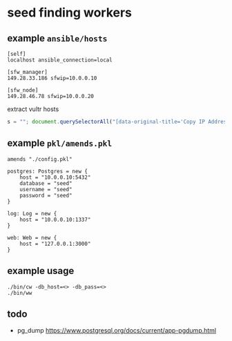 # seed finding workers

## example `ansible/hosts`
```
[self]
localhost ansible_connection=local

[sfw_manager]
149.28.33.186 sfwip=10.0.0.10

[sfw_node]
149.28.46.78 sfwip=10.0.0.20
```

extract vultr hosts
```javascript
s = ""; document.querySelectorAll("[data-original-title='Copy IP Address']").forEach((x, i) => s = `${s}${x.innerText} sfwip=10.0.0.${(i * 10) + 20}\n`); console.log(s)
```

## example `pkl/amends.pkl`
```pkl
amends "./config.pkl"

postgres: Postgres = new {
    host = "10.0.0.10:5432"
    database = "seed"
    username = "seed"
    password = "seed"
}

log: Log = new {
    host = "10.0.0.10:1337"
}

web: Web = new {
    host = "127.0.0.1:3000"
}
```

## example usage
```
./bin/cw -db_host=<> -db_pass=<>
./bin/ww
```

## todo
- pg_dump https://www.postgresql.org/docs/current/app-pgdump.html